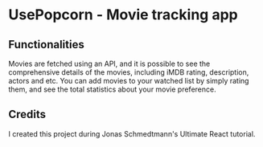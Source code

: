 # UsePopcorn - Movie tracking app

## Functionalities
Movies are fetched using an API, and it is possible to see the comprehensive details of the movies, including iMDB rating, description, actors and etc. You can add movies to your watched list by simply rating them, and see the total statistics about your movie preference.

## Credits
I created this project during Jonas Schmedtmann's Ultimate React tutorial. 
